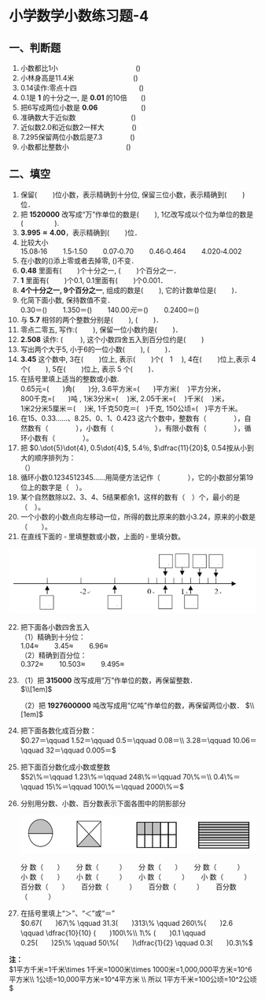 # 小学数学小数练习题-4

## 一、判断题

1. 小数都比1小  　　　　　　　　　　　$(　　 )$
2. 小林身高是11.4米 　　　　　　　　 $(　　 )$
3. 0.14读作:零点十四　　　　　　　　　$(　　 )$
4. 0.1是 **1** 的十分之一, 是 **0.01** 的10倍　　$(　　 )$
5. 把6写成两位小数是 **0.06** 　　　　　　$(　　 )$
6. 准确数大于近似数　　　　　　　　$(　　 )$
7. 近似数2.0和近似数2一样大　　　　$(　　 )$
8. 7.295保留两位小数后是7.3　　　　$(　　 )$
9. 小数都比整数小 　　　　　　　　$(　　 )$

## 二、填空

1. 保留$(\qquad)$位小数，表示精确到十分位, 保留三位小数，表示精确到$(\qquad)$位．
2. 把 **1520000** 改写成“万”作单位的数是$(\qquad)$, 1亿改写成以个位为单位的数是$(\qquad\qquad)$.
3. **$3.995≈4.00$**，表示精确到$(\qquad)$位．
4. 比较大小   
$15.08 \square 16 \qquad  1.5 \square 1.50 \qquad   0.07 \square 0.70  \qquad 0.46 \square 0.464 \qquad  4.020 \square 4.002$
5. 在小数的$(　　 )$添上零或者去掉零, $(　　 )$不变．
6. **0.48** 里面有(　　 )个十分之一, (　　 )个百分之一．
7. **1** 里面有(　　 )个0.1, 0.1里面有(　　 )个0.001．
8. **4个十分之一, 9个百分之一**, 组成的数是(　　 ), 它的计数单位是(　　 )．
9. 化简下面小数, 保持数值不变．   
$0.30＝(　 ) \qquad  1.350＝(　 )\qquad   140.00元＝(　 )\qquad   0.2400＝(　 )$
10. 与 **5.7** 相邻的两个整数分别是(　　 ), (　　 )．
11. 零点二零五, 写作:(　　 ), 保留一位小数约是(　　 )．
12. **2.508** 读作: (　           　 ), 这个小数四舍五入到百分位约是(　　 )
13. 写出两个大于5, 小于6的一位小数(　　 ), (　　 )．
14. **3.45** 这个数中, 3在(　　 )位上, 表示(　　 )个(　1　 ), 4在(　　 )位上,表示 4 个(　　 ), 5在(　　 )位上, 表示 5 个(　　 )．
15. 在括号里填上适当的整数或小数.   
0.65元=(　　)角(　　)分, 3.6平方米=(　　)平方米(　 )平方分米，   
800千克=(　　)吨 , 1米3分米=(　 )米, 2.05千米=(　 )千米(　 )米，   
1米2分米5厘米＝(　 )米,  1千克50克＝(　)千克, 150公顷=(　)平方千米。
16. 在15、0.33……、8.25、0、1、0.423 这六个数中，整数有（　　　　），自然数有（　　　　），小数有（　　　　　　），有限小数有（　　　　），循环小数有（　　　　）。
17. 把 $0.\dot{5}\dot{4}, 0.5\dot{4}$, 5.4％, $\dfrac{11}{20}$, 0.54按从小到大的顺序排列为：  
    $（　　　　　　　　　　　　　　　　　　　　）$
18. 循环小数0.1234512345……用简便方法记作（　　　　），它的小数部分第19位上的数字是（　）。
19. 某个自然数除以2、3、4、5结果都余1，这样的数有（　）个，最小的是（　）。
20. 一个小数的小数点向左移动一位，所得的数比原来的数小3.24，原来的小数是（　　）。
21. 在直线下面的 $\square$ 里填整数或小数，上面的 $\square$ 里填分数。

![数轴上填写小数](数轴填小数.png)

22. 把下面各小数四舍五入     
  （1）精确到十分位：   
    $1.04≈\qquad        3.45≈\qquad          6.96≈$   
  （2）精确到百分位：    
    $0.372≈\qquad      10.503≈\qquad         9.495≈$

23. （1）把 **315000** 改写成用“万”作单位的数，再保留整数．    
    $\\[1em]$

    （2）把 **1927600000** 吨改写成用“亿吨”作单位的数，再保留两位小数．
    $\\[1em]$

24. 把下面各数化成百分数：    
$0.27＝\qquad              1.52＝\qquad           0.5＝\qquad             0.08＝\\
3.28＝\qquad             10.06＝\qquad            32＝\qquad            0.005＝$

25. 把下面百分数化成小数或整数   
$52\%＝\qquad 1.23\%＝\qquad 248\%＝\qquad 70\%＝\\
0.4\%＝\qquad 15\%＝\qquad 100\%＝\qquad 2000\%＝$
 
26. 分别用分数、小数、百分数表示下面各图中的阴影部分

    ![分数图](分数图.png)

    分  数（　　）　　  分  数（　　　）　　     分  数（　　）　　  分  数（　　　）   
    小  数（　　）　　  小  数（　　　）　　     小  数（　　　）　　  小  数（　　　）   
    百分数（　　）　　  百分数（　　　）　　      百分数（　　　）　　  百分数（　　　）  

27. 在括号里填上“＞”、“＜”或“＝”   
$0.67(　　)67\% \qquad     31.3(　　)313\% \qquad     260\%(　　)2.6 \qquad  \dfrac{10}{10} (　　)100\%\\
1\% (　　)0.1 \qquad     0.25(　　)25\% \qquad       50\%(　　)\dfrac{1}{2} \qquad    0.3(　　)0.3\%$ 

**注：**    
$1平方千米=1千米\times 1千米=1000米\times 1000米=1,000,000平方米=10^6平方米\\ 
1公顷=10,000平方米=10^4平方米 \\
所以 1平方千米=100公顷=10^2公顷$
